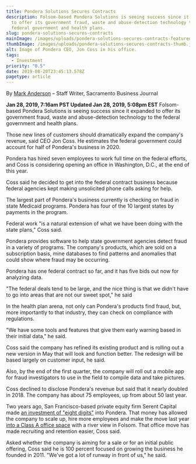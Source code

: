 ```yaml
---
title: Pondera Solutions Secures Contracts
description: Folsom-based Pondera Solutions is seeing success since it expanded
  to offer its government fraud, waste and abuse-detection technology to the
  federal government and health plans.
slug: pondera-solutions-secures-contracts
mainImage: /images/uploads/pondera-solutions-secures-contracts-featured.jpg
thumbImage: /images/uploads/pondera-solutions-secures-contracts-thumb.jpg
alt: Image of Pondera CEO, Jon Coss in his office.
tags:
  - Investment
priority: "0.5"
date: 2019-08-20T23:45:13.578Z
pagetype: article
---
```

By [Mark Anderson](https://www.bizjournals.com/sacramento/bio/5171/Mark+Anderson) – Staff Writer, Sacramento Business Journal

**Jan 28, 2019, 7:16am PST Updated Jan 28, 2019, 5:08pm EST**
Folsom-based Pondera Solutions is seeing success since it expanded to offer its government fraud, waste and abuse-detection technology to the federal government and health plans.

Those new lines of customers should dramatically expand the company's revenue, said CEO Jon Coss. He estimates the federal government could account for half of Pondera's business in 2020.

Pondera has hired seven employees to work full time on the federal efforts, and Coss is considering opening an office in Washington, D.C., at the end of this year.

Coss said he decided to get into the federal contract business because federal agencies kept making unsolicited phone calls asking for help.

The largest part of Pondera's business currently is checking on fraud in state Medicaid programs. Pondera has four of the 10 largest states by payments in the program.

Federal work "is a natural extension of what we have been doing with the state plans," Coss said.

Pondera provides software to help state government agencies detect fraud in a variety of programs. The company's products, which are sold on a subscription basis, mine databases to find patterns and anomalies that could show where fraud may be occurring.

Pondera has one federal contract so far, and it has five bids out now for analyzing data.

"The federal deals tend to be large, and the nice thing is that we didn't have to go into areas that are not our sweet spot," he said

In the health plan arena, not only can Pondera's products find fraud, but, more importantly to that industry, they can check on compliance with regulations.

"We have some tools and features that give them early warning based in their initial data," he said.

Coss said the company has refined its existing product and is rolling out a new version in May that will look and function better. The redesign will be based largely on customer input, he said.

Also, by the end of the first quarter, the company will roll out a mobile app for fraud investigators to use in the field to compile data and take pictures.

Coss declined to disclose Pondera's revenue but said that it nearly doubled in 2018. The company has about 75 employees, up from about 50 last year.

Two years ago, San Francisco-based private equity firm Serent Capital made [an investment of "eight digits"](https://www.bizjournals.com/sacramento/news/2017/06/13/gold-river-software-company-lands-eightfigure.html) into Pondera. That money has allowed the company to scale up, hire more employees and make the move last year [into a Class A office space](https://www.bizjournals.com/sacramento/news/2018/05/30/growing-pondera-solutions-moves-into-new-folsom.html) with a river view in Folsom. That office move has made recruiting and retention easier, Coss said.

Asked whether the company is aiming for a sale or for an initial public offering, Coss said he is 100 percent focused on growing the business he founded in 2011. "We've got a lot of runway in front of us," he said.